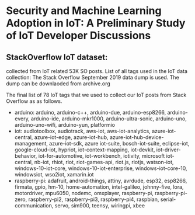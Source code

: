 # Security and Machine Learning Adoption in IoT: A Preliminary Study of IoT Developer Discussions
## StackOverflow IoT dataset: 
collected from IoT related 53K SO posts. List of all tags used in the IoT data collection: The Stack Overflow September 2019 data dump is used. The dump can be downlaoded from archive.org

The final list of 78 IoT tags that we used to collect our IoT posts from Stack Overflow as as follows.

- arduino: arduino, arduino-c++, arduino-due, arduino-esp8266, arduino-every, arduino-ide, arduino-mkr1000, arduino-ultra-sonic, arduino-uno, arduino-uno-wifi, arduino-yun, platformio
- iot: audiotoolbox, audiotrack, aws-iot, aws-iot-analytics, azure-iot-central, azure-iot-edge, azure-iot-hub, azure-iot-hub-device-management, azure-iot-sdk, azure iot-suite, bosch-iot-suite, eclipse-iot, google-cloud-iot, hypriot, iot-context-mapping, iot-devkit, iot-driver-behavior, iot-for-automotive, iot-workbench, iotivity, microsoft iot-central, nb-iot, rhiot, riot, riot-games-api, riot.js, riotjs, watson-iot, windows-10-iot-core, windows-10-iot-enterprise, windows-iot-core-10, windowsiot, wso2iot, xamarin.iot
- raspberry-pi: adafruit, android-things, attiny, avrdude, esp32, esp8266, firmata, gpio, hm-10, home-automation, intel-galileo, johnny-five, lora, motordriver, mpu6050, nodemc, omxplayer, raspberry-pi, raspberry-pi-zero, raspberry-pi2, raspberry-pi3, raspberry-pi4, raspbian, serial-communication, servo, sim900, teensy, wiringpi, xbee

